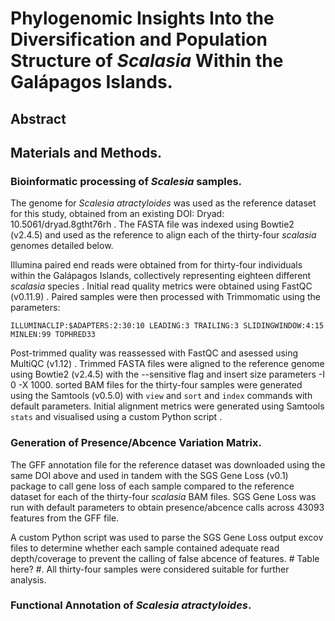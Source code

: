 # Phylogenomic Insights Into the Diversification and Population Structure of _Scalasia_ Within the Galápagos Islands.
## Abstract


## Materials and Methods.

### Bioinformatic processing of _Scalesia_ samples.
The genome for _Scalesia atractyloides_ was used as the reference dataset for this study, obtained from an 
existing DOI: Dryad: 10.5061/dryad.8gtht76rh <ref>. The FASTA file was indexed using Bowtie2 (v2.4.5)
<ref> and used as the reference to align each of the thirty-four _scalasia_ genomes detailed below.

Illumina paired end reads were obtained from <complete> for thirty-four individuals within the Galápagos Islands, 
collectively representing eighteen different _scalasia_ species <supplementary table with meta-data>. Initial read 
quality metrics were obtained using FastQC (v0.11.9) <ref>. Paired samples were then processed with Trimmomatic using
the parameters:

`ILLUMINACLIP:$ADAPTERS:2:30:10 LEADING:3 TRAILING:3 SLIDINGWINDOW:4:15 MINLEN:99 TOPHRED33`

Post-trimmed quality was reassessed with FastQC and asessed using MultiQC (v1.12) <ref>. Trimmed FASTA files were 
aligned to the reference genome using Bowtie2 (v2.4.5) with the --sensitive flag and insert size parameters -I 0 -X 1000.
sorted BAM files for the thirty-four samples were generated using the Samtools (v0.5.0) with `view` and `sort` and 
`index` commands with default parameters. Initial alignment metrics were generated using Samtools `stats` and visualised
using a custom Python script <maybe more info>.

### Generation of Presence/Abcence Variation Matrix.
The GFF annotation file for the reference dataset was downloaded using the same DOI above and used in tandem with the
SGS Gene Loss (v0.1) <ref> package to call gene loss of each sample compared to the reference dataset for each of the 
thirty-four _scalasia_ BAM files. SGS Gene Loss was run with default parameters to obtain presence/abcence calls across
43093 features from the GFF file.

A custom Python script <more info> was used to parse the SGS Gene Loss output excov files to determine whether each 
sample contained adequate read depth/coverage to prevent the calling of false abcence of features. # Table here? #.
All thirty-four samples were considered suitable for further analysis.

### Functional Annotation of _Scalesia atractyloides_.



